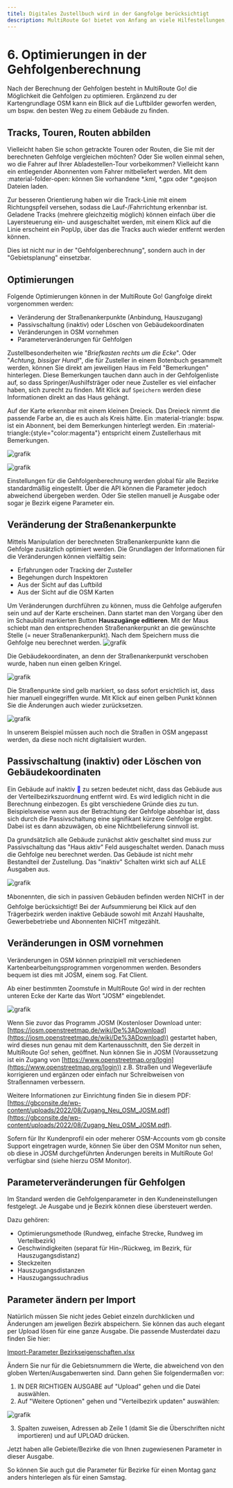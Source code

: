 ```yaml
---
titel: Digitales Zustellbuch wird in der Gangfolge berücksichtigt
description: MultiRoute Go! bietet von Anfang an viele Hilfestellungen, um die bestmögliche Reihenfolge der Zustellungen zu berechnen. Dazu gehören eigene Geschwindigkeiten bei Gebäudestrecken und Steckstrecken, manuelle Anbindungsmöglichkeit von Gebäuden an Straßen
---
```


# **6. Optimierungen in der Gehfolgenberechnung**


Nach der Berechnung der Gehfolgen besteht in MultiRoute Go! die Möglichkeit die Gehfolgen zu optimieren. Ergänzend zu der Kartengrundlage OSM kann ein Blick auf die Luftbilder geworfen werden, um bspw. den besten Weg zu einem Gebäude zu finden.

## Tracks, Touren, Routen abbilden
Vielleicht haben Sie schon getrackte Touren oder Routen, die Sie mit der berechneten Gehfolge vergleichen möchten?
Oder Sie wollen einmal sehen, wo die Fahrer auf Ihrer Abladestellen-Tour vorbeikommen? Vielleicht kann ein entlegender Abonnenten vom Fahrer mitbeliefert werden.
Mit dem :material-folder-open: können Sie vorhandene *.kml, *.gpx oder *.geojson Dateien laden.

Zur besseren Orientierung haben wir die Track-Linie mit einem Richtungspfeil versehen, sodass die Lauf-/Fahrrichtung erkennbar ist.
Geladene Tracks (mehrere gleichzeitig möglich) können einfach über die Layersteuerung ein- und ausgeschaltet werden, mit einem Klick auf die Linie erscheint ein PopUp, über das die Tracks auch wieder entfernt werden können.

Dies ist nicht nur in der "Gehfolgenberechnung", sondern auch in der "Gebietsplanung" einsetzbar.


## Optimierungen

Folgende Optimierungen können in der MultiRoute Go! Gangfolge direkt vorgenommen werden:

- Veränderung der Straßenankerpunkte (Anbindung, Hauszugang)
- Passivschaltung (inaktiv) oder Löschen von Gebäudekoordinaten
- Veränderungen in OSM vornehmen
- Parameterveränderungen für Gehfolgen

Zustellbesonderheiten wie "*Briefkasten rechts um die Ecke*". Oder "*Achtung, bissiger Hund!*", die für Zusteller in einem Botenbuch gesammelt werden, können Sie direkt am jeweiligen Haus im Feld "Bemerkungen" hinterlegen.
Diese Bemerkungen tauchen dann auch in der Gehfolgenliste auf, so dass Springer/Aushilfsträger oder neue Zusteller es viel einfacher haben, sich zurecht zu finden. Mit Klick auf ```Speichern``` werden diese Informationen direkt an das Haus gehängt.

Auf der Karte erkennbar mit einem kleinen Dreieck. Das Dreieck nimmt die passende Farbe an, die es auch als Kreis hätte. Ein :material-triangle: bspw. ist ein Abonnent, bei dem Bemerkungen hinterlegt werden. Ein :material-triangle:{style="color:magenta"} entspricht einem Zustellerhaus mit Bemerkungen.

![grafik](https://user-images.githubusercontent.com/99329016/170690319-edbe0da8-19fb-4e1d-aca6-1b2a5cdcb5fa.png "Bemerkungen gespeichert am jeweiligen Gebäude")


![grafik](https://user-images.githubusercontent.com/99329016/170690311-f82f6c82-a274-443b-a651-81dde62c5d5f.png "Dreicke als Symbole weisen auf Bemerkungen hin")


Einstellungen für die Gehfolgenberechnung werden global für alle Bezirke standardmäßig eingestellt. Über die API können die Parameter jedoch abweichend übergeben werden. Oder Sie stellen manuell je Ausgabe oder sogar je Bezirk eigene Parameter ein.

## Veränderung der Straßenankerpunkte

Mittels Manipulation der berechneten Straßenankerpunkte kann die Gehfolge zusätzlich optimiert werden. Die Grundlagen der Informationen für die Veränderungen können vielfältig sein:

- Erfahrungen oder Tracking der Zusteller
- Begehungen durch Inspektoren
- Aus der Sicht auf das Luftbild
- Aus der Sicht auf die OSM Karten

Um Veränderungen durchführen zu können, muss die Gehfolge aufgerufen sein und auf der Karte erscheinen. Dann startet man den Vorgang über den im Schaubild markierten Button **Hauszugänge editieren**. Mit der Maus schiebt man den entsprechenden Straßenankerpunkt an die gewünschte Stelle (= neuer Straßenankerpunkt). Nach dem Speichern muss die Gehfolge neu berechnet werden.
![grafik](https://user-images.githubusercontent.com/99329016/170689694-55cd35fa-9054-429e-8313-1e5b74266165.png "Ankerpunkte bzw. Hauszugänge verschieben")

Die Gebäudekoordinaten, an denn der Straßenankerpunkt verschoben wurde, haben nun einen gelben Kringel. 

![grafik](https://github.com/gbconsite/MultiRoute-Go/assets/99329016/295d3db0-bee8-40f9-b3c8-94c44e993a34 "gelber Kringel als Hinweis auf verschobenen Hauszugang")

Die Straßenpunkte sind gelb markiert, so dass sofort ersichtlich ist, dass hier manuell eingegriffen wurde. Mit Klick auf einen gelben Punkt können Sie die Änderungen auch wieder zurücksetzen.

![grafik](https://user-images.githubusercontent.com/99329016/170689703-9c87dddd-0423-4d55-9286-d11946acb0b0.png "gelb hinterlegte Straßenpunkte als Hinweis auf verschobene Anbindung")

In unserem Beispiel müssen auch noch die Straßen in OSM angepasst werden, da diese noch nicht digitalisiert wurden. 


## Passivschaltung (inaktiv) oder Löschen von Gebäudekoordinaten

Ein Gebäude auf inaktiv <span style="color: blue;">&#x1f534;&#xfe0e;</span> zu setzen bedeutet nicht, dass das Gebäude aus der Verteilbezirkszuordnung entfernt wird. Es wird lediglich nicht in die Berechnung einbezogen. Es gibt verschiedene Gründe dies zu tun. Beispielsweise wenn aus der Betrachtung der Gehfolge absehbar ist, dass sich durch die Passivschaltung eine signifikant kürzere Gehfolge ergibt. Dabei ist es dann abzuwägen, ob eine Nichtbelieferung sinnvoll ist.

Da grundsätzlich alle Gebäude zunächst aktiv geschaltet sind muss zur Passivschaltung das "Haus aktiv" Feld ausgeschaltet werden. Danach muss die Gehfolge neu berechnet werden. Das Gebäude ist nicht mehr Bestandteil der Zustellung. Das "inaktiv" Schalten wirkt sich auf ALLE Ausgaben aus.

![grafik](https://user-images.githubusercontent.com/99329016/170689864-2a9f4777-fbbe-42ba-ace3-013876a50c58.png "Status des Hauses ist inaktiv")

❗Abonennten, die sich in passiven Gebäuden befinden werden NICHT in der Gehfolge berücksichtigt! Bei der Aufsummierung bei Klick auf den Trägerbezirk werden inaktive Gebäude sowohl mit Anzahl Haushalte, Gewerbebetriebe und Abonnenten NICHT mitgezählt.

## Veränderungen in OSM vornehmen 

Veränderungen in OSM können prinzipiell mit verschiedenen Kartenbearbeitungsprogrammen vorgenommen werden. Besonders bequem ist dies mit JOSM, einem sog. Fat Client.

Ab einer bestimmten Zoomstufe in MultiRoute Go! wird in der rechten unteren Ecke der Karte das Wort "JOSM" eingeblendet.

![grafik](https://user-images.githubusercontent.com/99329016/170690035-093cf305-b58a-46f6-8dd3-97bd864b9a29.png "direkte Verlinkung zum JOSM Editor aus MRGo")

Wenn Sie zuvor das Programm JOSM (Kostenloser Download unter: [https://josm.openstreetmap.de/wiki/De%3ADownload](https://josm.openstreetmap.de/wiki/De%3ADownload)) gestartet haben, wird dieses nun genau mit dem Kartenausschnitt, den Sie derzeit in MultiRoute Go! sehen, geöffnet. Nun können Sie in JOSM (Voraussetzung ist ein Zugang von [https://www.openstreetmap.org/login](https://www.openstreetmap.org/login)) z.B. Straßen und Wegeverläufe korrigieren und ergänzen oder einfach nur Schreibweisen von Straßennamen verbessern.

Weitere Informationen zur Einrichtung finden Sie in diesem PDF: [https://gbconsite.de/wp-content/uploads/2022/08/Zugang_Neu_OSM_JOSM.pdf](https://gbconsite.de/wp-content/uploads/2022/08/Zugang_Neu_OSM_JOSM.pdf).

Sofern für Ihr Kundenprofil ein oder meherer OSM-Accounts vom gb consite Support eingetragen wurde, können Sie über den OSM Monitor nun sehen, ob diese in JOSM durchgeführten Änderungen bereits in MultiRoute Go! verfügbar sind (siehe hierzu OSM Monitor).


## Parameterveränderungen für Gehfolgen
Im Standard werden die Gehfolgenparameter in den Kundeneinstellungen festgelegt. Je Ausgabe und je Bezirk können diese übersteuert werden.

Dazu gehören:

- Optimierungsmethode (Rundweg, einfache Strecke, Rundweg im Verteilbezirk)
- Geschwindigkeiten (separat für Hin-/Rückweg, im Bezirk, für Hauszugangsdistanz)
- Steckzeiten
- Hauszugangsdistanzen
- Hauszugangssuchradius

## Parameter ändern per Import
Natürlich müssen Sie nicht jedes Gebiet einzeln durchklicken und Änderungen am jeweligen Bezirk abspeichern.
Sie können das auch elegant per Upload lösen für eine ganze Ausgabe.
Die passende Musterdatei dazu finden Sie hier:

[Import-Parameter Bezirkseigenschaften.xlsx](https://github.com/user-attachments/files/18206637/Import-Parameter.Bezirkseigenschaften.xlsx)

Ändern Sie nur für die Gebietsnummern die Werte, die abweichend von den globen Werten/Ausgabenwerten sind. Dann gehen Sie folgendermaßen vor:
1. IN DER RICHTIGEN AUSGABE auf "Upload" gehen und die Datei auswählen.
2. Auf "Weitere Optionen" gehen und "Verteilbezirk updaten" auswählen:
   
![grafik](https://github.com/user-attachments/assets/b82081aa-ed0a-4923-90b1-592bf41fb8c9)

3. Spalten zuweisen, Adressen ab Zeile 1 (damit Sie die Überschriften nicht importieren) und auf UPLOAD drücken.

Jetzt haben alle Gebiete/Bezirke die von Ihnen zugewiesenen Parameter in dieser Ausgabe.

So können Sie auch gut die Parameter für Bezirke für einen Montag ganz anders hinterlegen als für einen Samstag.


